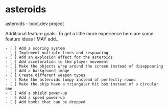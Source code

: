# asteroids
asteroids - boot.dev project

Additional feature goals: To get a little more experience here are some feature ideas I MAY add...

    - [ ] Add a scoring system
    - [ ] Implement multiple lives and respawning
    - [ ] Add an explosion effect for the asteroids
    - [ ] Add acceleration to the player movement
    - [ ] Make the objects wrap around the screen instead of disappearing
    - [ ] Add a background image
    - [ ] Create different weapon types
    - [ ] Make the asteroids lumpy instead of perfectly round
    - [ ] Make the ship have a triangular hit box instead of a circular one
    - [ ] Add a shield power-up
    - [ ] Add a speed power-up
    - [ ] Add bombs that can be dropped
